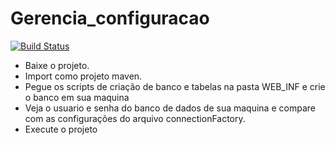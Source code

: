 # Gerencia_configuracao

[![Build Status](https://travis-ci.org/gerencia-configuracao-mudanca/bancogcm.svg?branch=master)](https://travis-ci.org/gerencia-configuracao-mudanca/bancogcm)


 * Baixe o projeto.
 * Import como projeto maven.
 * Pegue os scripts de criação de banco e tabelas na pasta WEB_INF e crie o banco em sua maquina
 * Veja o usuario e senha do banco de dados de sua maquina e compare com as configurações do arquivo connectionFactory.
 * Execute o projeto
